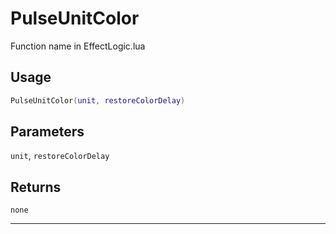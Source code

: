 # PulseUnitColor
Function name in EffectLogic.lua
## Usage
```lua
PulseUnitColor(unit, restoreColorDelay)
```
## Parameters
`unit`, `restoreColorDelay`
## Returns
`none`

---